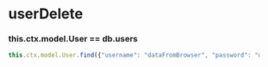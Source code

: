# userDelete

### this.ctx.model.User == db.users

```javascript
this.ctx.model.User.find({"username": "dataFromBrowser", "password": "dataFromBrowserAfterMD5"});
```

